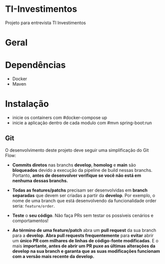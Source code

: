 # TI-Investimentos
Projeto para entrevista TI Investimentos

# Geral

# Dependências
- Docker
- Maven

# Instalação

- inicie os containers com #docker-compose up
- inicie a aplicação dentro de cada modulo com #mvn spring-boot:run

## Git

O desenvolvimento deste projeto deve seguir uma simplificação do Git Flow:

- **Commits diretos** nas branchs **develop**, **homolog** e **main** são **bloqueados** devido a execução da pipeline de build nessas branchs. Portanto, **antes de desenvolver verifique se você não está em nenhuma dessas branchs.**

- **Todas as features/patchs** precisam ser desenvolvidas em **branch separadas** que devem ser criadas a partir da **develop**. Por exemplo, o nome de uma branch que está desenvolvendo da funcionalidade order seria: `feature/order`.

- **Teste** o **seu código**. Não faça PRs sem testar os possíveis cenários e comportamentos!

- **Ao término de uma feature/patch** abra um **pull request** da sua branch para a **develop**. **Abra pull requests frequentemente** para **evitar** abrir um **único PR com milhares de linhas de código-fonte modificadas**. E o mais **importante, antes de abrir um PR puxe as últimas alterações da develop na sua branch e garanta que as suas modificações funcionam com a versão mais recente da develop.**

